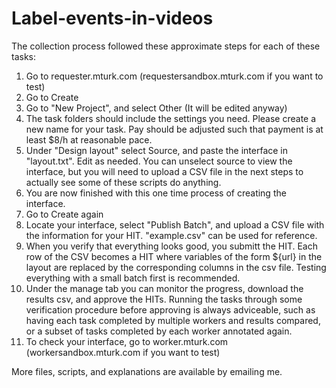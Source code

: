 # Label-events-in-videos

The collection process followed these approximate steps for each of these tasks:

1. Go to requester.mturk.com (requestersandbox.mturk.com if you want to test)
2. Go to Create
3. Go to "New Project", and select Other (It will be edited anyway)
4. The task folders should include the settings you need. Please create a new name for your task. Pay should be adjusted such that payment is at least $8/h at reasonable pace.
5. Under "Design layout" select Source, and paste the interface in "layout.txt". Edit as needed. You can unselect source to view the interface, but you will need to upload a CSV file in the next steps to actually see some of these scripts do anything.
6. You are now finished with this one time process of creating the interface.
7. Go to Create again
8. Locate your interface, select "Publish Batch", and upload a CSV file with the information for your HIT. "example.csv" can be used for reference.
9. When you verify that everything looks good, you submitt the HIT. Each row of the CSV becomes a HIT where variables of the form ${url} in the layout are replaced by the corresponding columns in the csv file. Testing everything with a small batch first is recommended. 
10. Under the manage tab you can monitor the progress, download the results csv, and approve the HITs. Running the tasks through some verification procedure before approving is always adviceable, such as having each task completed by multiple workers and results compared, or a subset of tasks completed by each worker annotated again.
11. To check your interface, go to worker.mturk.com (workersandbox.mturk.com if you want to test)

More files, scripts, and explanations are available by emailing me.